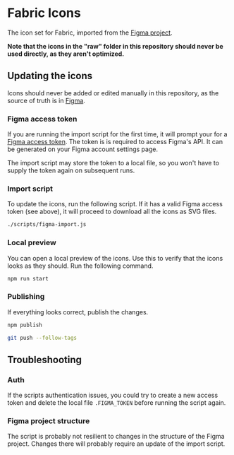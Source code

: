# Fabric Icons

The icon set for Fabric, imported from the [Figma project](https://www.figma.com/file/pY4zC5fnUv7CPjwSrJV9nT/).

**Note that the icons in the "raw" folder in this repository should never be used directly, as they aren't optimized.**

## Updating the icons

Icons should never be added or edited manually in this repository, as the source of truth is in [Figma](https://www.figma.com/file/pY4zC5fnUv7CPjwSrJV9nT/).

### Figma access token

If you are running the import script for the first time, it will prompt your for a [Figma access token](https://www.figma.com/developers/api#access-tokens). The token is is required to access Figma's API. It can be generated on your Figma account settings page.

The import script may store the token to a local file, so you won't have to supply the token again on subsequent runs.

### Import script

To update the icons, run the following script. If it has a valid Figma access token (see above), it will proceed to download all the icons as SVG files.

```sh
./scripts/figma-import.js
```

### Local preview

You can open a local preview of the icons. Use this to verify that the icons looks as they should. Run the following command.

```sh
npm run start
```

### Publishing

If everything looks correct, publish the changes.

```sh
npm publish
```

```sh
git push --follow-tags
```

## Troubleshooting

### Auth

If the scripts authentication issues, you could try to create a new access token and delete the local file `.FIGMA_TOKEN` before running the script again.

### Figma project structure

The script is probably not resilient to changes in the structure of the Figma project. Changes there will probably require an update of the import script.
